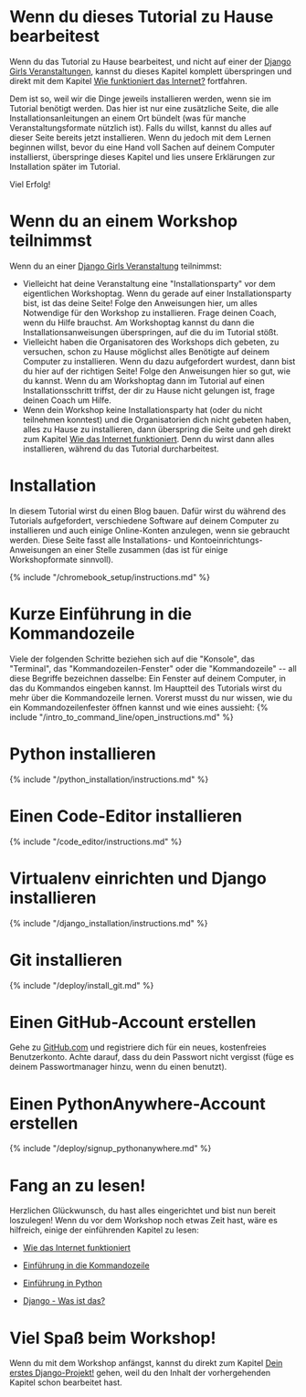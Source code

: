 # Wenn du dieses Tutorial zu Hause bearbeitest

Wenn du das Tutorial zu Hause bearbeitest, und nicht auf einer der [Django Girls Veranstaltungen](https://djangogirls.org/events/), kannst du dieses Kapitel komplett überspringen und direkt mit dem Kapitel [Wie funktioniert das Internet?](../how_the_internet_works/README.md) fortfahren.

Dem ist so, weil wir die Dinge jeweils installieren werden, wenn sie im Tutorial benötigt werden. Das hier ist nur eine zusätzliche Seite, die alle Installationsanleitungen an einem Ort bündelt (was für manche Veranstaltungsformate nützlich ist). Falls du willst, kannst du alles auf dieser Seite bereits jetzt installieren. Wenn du jedoch mit dem Lernen beginnen willst, bevor du eine Hand voll Sachen auf deinem Computer installierst, überspringe dieses Kapitel und lies unsere Erklärungen zur Installation später im Tutorial.

Viel Erfolg!

# Wenn du an einem Workshop teilnimmst

Wenn du an einer [Django Girls Veranstaltung](https://djangogirls.org/events/) teilnimmst:

* Vielleicht hat deine Veranstaltung eine "Installationsparty" vor dem eigentlichen Workshoptag. Wenn du gerade auf einer Installationsparty bist, ist das deine Seite! Folge den Anweisungen hier, um alles Notwendige für den Workshop zu installieren. Frage deinen Coach, wenn du Hilfe brauchst. Am Workshoptag kannst du dann die Installationsanweisungen überspringen, auf die du im Tutorial stößt.
* Vielleicht haben die Organisatoren des Workshops dich gebeten, zu versuchen, schon zu Hause möglichst alles Benötigte auf deinem Computer zu installieren. Wenn du dazu aufgefordert wurdest, dann bist du hier auf der richtigen Seite! Folge den Anweisungen hier so gut, wie du kannst. Wenn du am Workshoptag dann im Tutorial auf einen Installationsschritt triffst, der dir zu Hause nicht gelungen ist, frage deinen Coach um Hilfe.
* Wenn dein Workshop keine Installationsparty hat (oder du nicht teilnehmen konntest) und die Organisatorien dich nicht gebeten haben, alles zu Hause zu installieren, dann überspring die Seite und geh direkt zum Kapitel [Wie das Internet funktioniert](../how_the_internet_works/README.md). Denn du wirst dann alles installieren, während du das Tutorial durcharbeitest.

# Installation

In diesem Tutorial wirst du einen Blog bauen. Dafür wirst du während des Tutorials aufgefordert, verschiedene Software auf deinem Computer zu installieren und auch einige Online-Konten anzulegen, wenn sie gebraucht werden. Diese Seite fasst alle Installations- und Kontoeinrichtungs-Anweisungen an einer Stelle zusammen (das ist für einige Workshopformate sinnvoll).

<!--sec data-title="Chromebook setup (if you're using one)"
data-id="chromebook_setup" data-collapse=true ces-->
{% include "/chromebook_setup/instructions.md" %}
<!--endsec-->

# Kurze Einführung in die Kommandozeile

Viele der folgenden Schritte beziehen sich auf die "Konsole", das "Terminal", das "Kommandozeilen-Fenster" oder die "Kommandozeile" -- all diese Begriffe bezeichnen dasselbe: Ein Fenster auf deinem Computer, in das du Kommandos eingeben kannst. Im Hauptteil des Tutorials wirst du mehr über die Kommandozeile lernen. Vorerst musst du nur wissen, wie du ein Kommandozeilenfester öffnen kannst und wie eines aussieht: {% include "/intro_to_command_line/open_instructions.md" %}

# Python installieren

{% include "/python_installation/instructions.md" %}

# Einen Code-Editor installieren

{% include "/code_editor/instructions.md" %}

# Virtualenv einrichten und Django installieren

{% include "/django_installation/instructions.md" %}

# Git installieren

{% include "/deploy/install_git.md" %}

# Einen GitHub-Account erstellen

Gehe zu [GitHub.com](https://www.github.com) und registriere dich für ein neues, kostenfreies Benutzerkonto. Achte darauf, dass du dein Passwort nicht vergisst (füge es deinem Passwortmanager hinzu, wenn du einen benutzt).

# Einen PythonAnywhere-Account erstellen

{% include "/deploy/signup_pythonanywhere.md" %}

# Fang an zu lesen!

Herzlichen Glückwunsch, du hast alles eingerichtet und bist nun bereit loszulegen! Wenn du vor dem Workshop noch etwas Zeit hast, wäre es hilfreich, einige der einführenden Kapitel zu lesen:

* [Wie das Internet funktioniert](../how_the_internet_works/README.md)

* [Einführung in die Kommandozeile](../intro_to_command_line/README.md)

* [Einführung in Python](../python_introduction/README.md)

* [Django - Was ist das?](../django/README.md)

# Viel Spaß beim Workshop!

Wenn du mit dem Workshop anfängst, kannst du direkt zum Kapitel [Dein erstes Django-Projekt!](../django_start_project/README.md) gehen, weil du den Inhalt der vorhergehenden Kapitel schon bearbeitet hast.